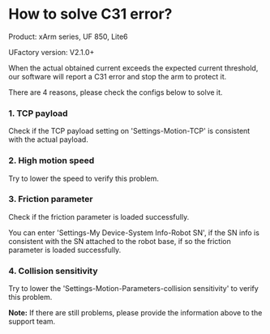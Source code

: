 # How to solve C31 error?

Product: xArm series, UF 850, Lite6

UFactory version: V2.1.0+

When the actual obtained current exceeds the expected current threshold, our software will report a C31 error and stop the arm to protect it.

There are 4 reasons, please check the configs below to solve it.

### 1. TCP payload

Check if the TCP payload setting on 'Settings-Motion-TCP' is consistent with the actual payload.

### 2. High motion speed

Try to lower the speed to verify this problem.

### 3. Friction parameter

Check if the friction parameter is loaded successfully.

You can enter 'Settings-My Device-System Info-Robot SN', if the SN info is consistent with the SN attached to the robot base, if so the friction parameter is loaded successfully.

### 4. Collision sensitivity

Try to lower the 'Settings-Motion-Parameters-collision sensitivity' to verify this problem.


**Note:** If there are still problems, please provide the information above to the support team.

